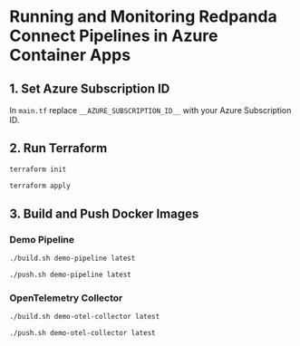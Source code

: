 # Running and Monitoring Redpanda Connect Pipelines in Azure Container Apps

## 1. Set Azure Subscription ID

In `main.tf` replace `__AZURE_SUBSCRIPTION_ID__` with your Azure Subscription ID.

## 2. Run Terraform

```bash
terraform init
```

```bash
terraform apply
```

## 3. Build and Push Docker Images

### Demo Pipeline

```bash
./build.sh demo-pipeline latest
```

```bash
./push.sh demo-pipeline latest
```

### OpenTelemetry Collector

```bash
./build.sh demo-otel-collector latest
```

```bash
./push.sh demo-otel-collector latest
```
